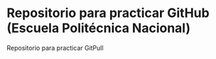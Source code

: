 # Repositorio para practicar GitHub (Escuela Politécnica Nacional)
Repositorio para practicar GitPull
